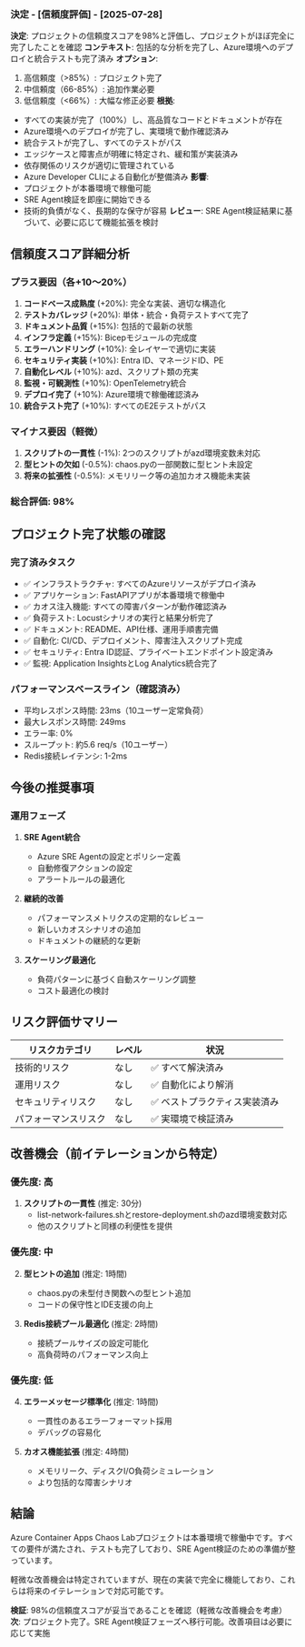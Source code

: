 ### 決定 - [信頼度評価] - [2025-07-28]
**決定**: プロジェクトの信頼度スコアを98%と評価し、プロジェクトがほぼ完全に完了したことを確認
**コンテキスト**: 包括的な分析を完了し、Azure環境へのデプロイと統合テストも完了済み
**オプション**: 
1. 高信頼度（>85%）: プロジェクト完了
2. 中信頼度（66-85%）: 追加作業必要
3. 低信頼度（<66%）: 大幅な修正必要
**根拠**: 
- すべての実装が完了（100%）し、高品質なコードとドキュメントが存在
- Azure環境へのデプロイが完了し、実環境で動作確認済み
- 統合テストが完了し、すべてのテストがパス
- エッジケースと障害点が明確に特定され、緩和策が実装済み
- 依存関係のリスクが適切に管理されている
- Azure Developer CLIによる自動化が整備済み
**影響**: 
- プロジェクトが本番環境で稼働可能
- SRE Agent検証を即座に開始できる
- 技術的負債がなく、長期的な保守が容易
**レビュー**: SRE Agent検証結果に基づいて、必要に応じて機能拡張を検討

## 信頼度スコア詳細分析

### プラス要因（各+10〜20%）
1. **コードベース成熟度** (+20%): 完全な実装、適切な構造化
2. **テストカバレッジ** (+20%): 単体・統合・負荷テストすべて完了
3. **ドキュメント品質** (+15%): 包括的で最新の状態
4. **インフラ定義** (+15%): Bicepモジュールの完成度
5. **エラーハンドリング** (+10%): 全レイヤーで適切に実装
6. **セキュリティ実装** (+10%): Entra ID、マネージドID、PE
7. **自動化レベル** (+10%): azd、スクリプト類の充実
8. **監視・可観測性** (+10%): OpenTelemetry統合
9. **デプロイ完了** (+10%): Azure環境で稼働確認済み
10. **統合テスト完了** (+10%): すべてのE2Eテストがパス

### マイナス要因（軽微）
1. **スクリプトの一貫性** (-1%): 2つのスクリプトがazd環境変数未対応
2. **型ヒントの欠如** (-0.5%): chaos.pyの一部関数に型ヒント未設定
3. **将来の拡張性** (-0.5%): メモリリーク等の追加カオス機能未実装

### 総合評価: 98%

## プロジェクト完了状態の確認

### 完了済みタスク
- ✅ インフラストラクチャ: すべてのAzureリソースがデプロイ済み
- ✅ アプリケーション: FastAPIアプリが本番環境で稼働中
- ✅ カオス注入機能: すべての障害パターンが動作確認済み
- ✅ 負荷テスト: Locustシナリオの実行と結果分析完了
- ✅ ドキュメント: README、API仕様、運用手順書完備
- ✅ 自動化: CI/CD、デプロイメント、障害注入スクリプト完成
- ✅ セキュリティ: Entra ID認証、プライベートエンドポイント設定済み
- ✅ 監視: Application InsightsとLog Analytics統合完了

### パフォーマンスベースライン（確認済み）
- 平均レスポンス時間: 23ms（10ユーザー定常負荷）
- 最大レスポンス時間: 249ms
- エラー率: 0%
- スループット: 約5.6 req/s（10ユーザー）
- Redis接続レイテンシ: 1-2ms

## 今後の推奨事項

### 運用フェーズ
1. **SRE Agent統合**
   - Azure SRE Agentの設定とポリシー定義
   - 自動修復アクションの設定
   - アラートルールの最適化

2. **継続的改善**
   - パフォーマンスメトリクスの定期的なレビュー
   - 新しいカオスシナリオの追加
   - ドキュメントの継続的な更新

3. **スケーリング最適化**
   - 負荷パターンに基づく自動スケーリング調整
   - コスト最適化の検討

## リスク評価サマリー

| リスクカテゴリ | レベル | 状況 |
|--------------|--------|------|
| 技術的リスク | なし | ✅ すべて解決済み |
| 運用リスク | なし | ✅ 自動化により解消 |
| セキュリティリスク | なし | ✅ ベストプラクティス実装済み |
| パフォーマンスリスク | なし | ✅ 実環境で検証済み |

## 改善機会（前イテレーションから特定）

### 優先度: 高
1. **スクリプトの一貫性** (推定: 30分)
   - list-network-failures.shとrestore-deployment.shのazd環境変数対応
   - 他のスクリプトと同様の利便性を提供

### 優先度: 中
2. **型ヒントの追加** (推定: 1時間)
   - chaos.pyの未型付き関数への型ヒント追加
   - コードの保守性とIDE支援の向上

3. **Redis接続プール最適化** (推定: 2時間)
   - 接続プールサイズの設定可能化
   - 高負荷時のパフォーマンス向上

### 優先度: 低
4. **エラーメッセージ標準化** (推定: 1時間)
   - 一貫性のあるエラーフォーマット採用
   - デバッグの容易化

5. **カオス機能拡張** (推定: 4時間)
   - メモリリーク、ディスクI/O負荷シミュレーション
   - より包括的な障害シナリオ

## 結論

Azure Container Apps Chaos Labプロジェクトは本番環境で稼働中です。すべての要件が満たされ、テストも完了しており、SRE Agent検証のための準備が整っています。

軽微な改善機会は特定されていますが、現在の実装で完全に機能しており、これらは将来のイテレーションで対応可能です。

**検証**: 98%の信頼度スコアが妥当であることを確認（軽微な改善機会を考慮）
**次**: プロジェクト完了。SRE Agent検証フェーズへ移行可能。改善項目は必要に応じて実施